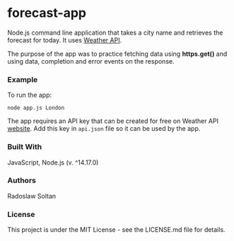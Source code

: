 # forecast-app

Node.js command line application that takes a city name and retrieves the forecast for today.
It uses [Weather API](https://www.weatherapi.com).

The purpose of the app was to practice fetching data using **https.get()** and using data, completion and error events on the response.

### Example

To run the app:
```
node app.js London
```
The app requires an API key that can be created for free on Weather API [website](https://www.weatherapi.com/pricing.aspx).
Add this key in ``api.json`` file so it can be used by the app. 

### Built With
JavaScript, Node.js (v. ^14.17.0)

### Authors
Radoslaw Soltan

### License
This project is under the MIT License - see the LICENSE.md file for details.

